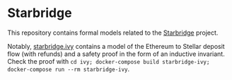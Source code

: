 # Starbridge

This repository contains formal models related to the
[Starbridge](https://github.com/stellar/starbridge) project.

Notably,
[starbridge.ivy](https://github.com/nano-o/Starbridge/blob/main/ivy/shared/starbridge.ivy)
contains a model of the Ethereum to Stellar deposit flow (with refunds) and
a safety proof in the form of an inductive invariant. Check the proof with
`cd ivy; docker-compose build starbridge-ivy; docker-compose run --rm starbridge-ivy`.
